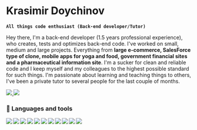 # Krasimir Doychinov

**`All things code enthusiast (Back-end developer/Tutor)`**

Hey there,
I'm a back-end developer (1.5 years professional experience), who creates, tests and optimizes back-end code. I've worked on small, medium and large projects. Everything from **large e-commerce, SalesForce type of clone, mobile apps for yoga and food, government financial sites and a pharmaceutical information site**.
I'm a sucker for clean and reliable code and I keep myself and my colleagues to the highest possible standard for such things.
I'm passionate about learning and teaching things to others, I've been a private tutor to several people for the last couple of months.

<p align="left">
  <a href="https://www.linkedin.com/in/krasimir-doychinov-684a69225/">
    <img src="https://img.shields.io/badge/LinkedIn-0077B5?style=for-the-badge&logo=linkedin&logoColor=white"/>
  </a>
  <a href="mailto:krasimir.doychinovv@gmail.com">
    <img src="https://img.shields.io/badge/Gmail-D14836?style=for-the-badge&logo=gmail&logoColor=white"/>
  </a>
</p>

### 🧰 Languages and tools

  <img align="left" src="https://cdn.jsdelivr.net/gh/devicons/devicon/icons/csharp/csharp-original.svg" />
  <img align="left" src="https://cdn.jsdelivr.net/gh/devicons/devicon/icons/dot-net/dot-net-original.svg" />
  <img align="left" src="https://cdn.jsdelivr.net/gh/devicons/devicon/icons/xamarin/xamarin-original.svg" />
  <img align="left" src="https://cdn.jsdelivr.net/gh/devicons/devicon/icons/typescript/typescript-original.svg" />
  <img align="left" src="https://cdn.jsdelivr.net/gh/devicons/devicon/icons/javascript/javascript-original.svg" />
  <img align="left" src="https://cdn.jsdelivr.net/gh/devicons/devicon/icons/nodejs/nodejs-original.svg" />
  <img align="left" src="https://cdn.jsdelivr.net/gh/devicons/devicon/icons/express/express-original.svg" />
  <img align="left" src="https://cdn.jsdelivr.net/gh/devicons/devicon/icons/microsoftsqlserver/microsoftsqlserver-plain.svg" />
  <img align="left" src="https://cdn.jsdelivr.net/gh/devicons/devicon/icons/mongodb/mongodb-original.svg" />
  <img align="left" src="https://cdn.jsdelivr.net/gh/devicons/devicon/icons/postgresql/postgresql-original.svg" />
  <img align="left" src="https://cdn.jsdelivr.net/gh/devicons/devicon/icons/git/git-original.svg" />
